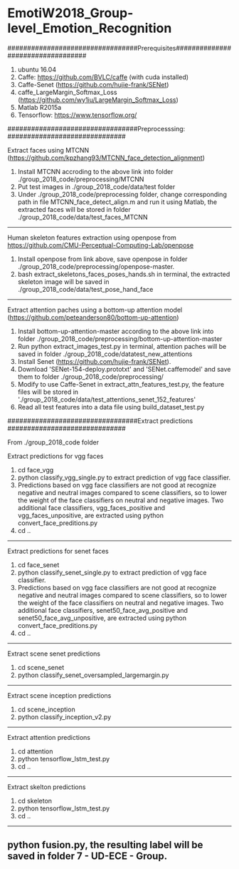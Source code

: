 # EmotiW2018_Group-level_Emotion_Recognition

#################################Prerequisites##################################
1. ubuntu 16.04
2. Caffe: https://github.com/BVLC/caffe  (with cuda installed)
3. Caffe-Senet (https://github.com/hujie-frank/SENet) 
4. caffe_LargeMargin_Softmax_Loss (https://github.com/wy1iu/LargeMargin_Softmax_Loss) 
5. Matlab R2015a
6. Tensorflow: https://www.tensorflow.org/

#################################Preprocesssing: ##############################

Extract faces using MTCNN (https://github.com/kpzhang93/MTCNN_face_detection_alignment)
  1) Install MTCNN accroding to the above link into folder ./group_2018_code/preprocessing/MTCNN
  2) Put test images in ./group_2018_code/data/test folder
  3) Under ./group_2018_code/preprocessing folder, change corresponding path in file MTCNN_face_detect_align.m and run it using Matlab, the extracted faces will be stored in folder ./group_2018_code/data/test_faces_MTCNN
----------------------------------------------------------------------------------------------------------------------  

Human skeleton features extraction using openpose from https://github.com/CMU-Perceptual-Computing-Lab/openpose
  1) Install openpose from link above, save openpose in folder ./group_2018_code/preprocessing/openpose-master. 
  2) bash extract_skeletons_faces_poses_hands.sh in terminal, the extracted skeleton image will be saved in  ./group_2018_code/data/test_pose_hand_face
----------------------------------------------------------------------------------------------------------------------  

Extract attention paches using a bottom-up attention model (https://github.com/peteanderson80/bottom-up-attention)
  1) Install bottom-up-attention-master according to the above link into folder ./group_2018_code/preprocessing/bottom-up-attention-master
  2) Run python extract_images_test.py in terminal, attention paches will be saved in folder ./group_2018_code/datatest_new_attentions
  3) Install Senet (https://github.com/hujie-frank/SENet).
  4) Download 'SENet-154-deploy.prototxt' and 'SENet.caffemodel' and save them to folder ./group_2018_code/preprocessing/
  5) Modify to use Caffe-Senet in extract_attn_features_test.py, the feature files will be stored in './group_2018_code/data/test_attentions_senet_152_features'  
  6) Read all test features into a data file using build_dataset_test.py
  
#################################Extract predictions ##############################

From ./group_2018_code folder

Extract predictions for vgg faces
  1) cd face_vgg
  2) python classify_vgg_single.py to extract prediction of vgg face classifier.
  3) Predictions based on vgg face classifiers are not good at recognize negative and neutral images compared to scene classifiers, so to lower the weight of the face classifiers on neutral and negative images. Two additional face classifiers, vgg_faces_positive and vgg_faces_unpositive, are extracted using python convert_face_preditions.py
  4) cd ..
  ----------------------------------------------------------------------------------------------------------------------  
  
Extract predictions for senet faces
  1) cd face_senet
  2) python classify_senet_single.py to extract prediction of vgg face classifier.
  3) Predictions based on vgg face classifiers are not good at recognize negative and neutral images compared to scene classifiers, so to lower the weight of the face classifiers on neutral and negative images. Two additional face classifiers, senet50_face_avg_positive and senet50_face_avg_unpositive, are extracted using python convert_face_preditions.py
  4) cd ..
----------------------------------------------------------------------------------------------------------------------  

Extract scene senet predictions
  1) cd scene_senet
  2) python classify_senet_oversampled_largemargin.py
----------------------------------------------------------------------------------------------------------------------  

Extract scene inception predictions
  1) cd scene_inception
  2) python classify_inception_v2.py
----------------------------------------------------------------------------------------------------------------------  

Extract attention predictions
  1) cd attention
  2) python tensorflow_lstm_test.py
  3) cd ..
----------------------------------------------------------------------------------------------------------------------  

Extract skelton predictions
  1) cd skeleton
  2) python tensorflow_lstm_test.py
  3) cd ..
----------------------------------------------------------------------------------------------------------------------  

python fusion.py, the resulting label will be saved in folder 7 - UD-ECE - Group.
----------------------------------------------------------------------------------------------------------------------  

